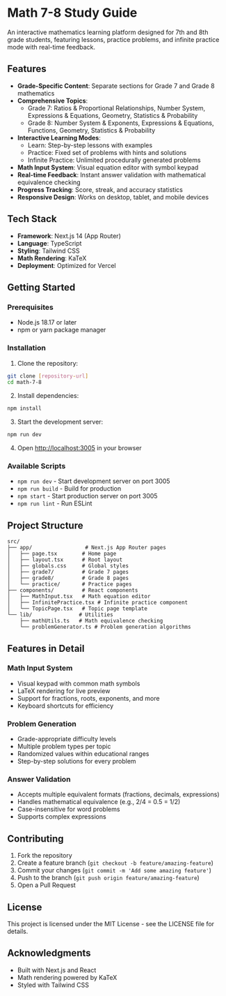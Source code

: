 # Math 7-8 Study Guide

An interactive mathematics learning platform designed for 7th and 8th grade students, featuring lessons, practice problems, and infinite practice mode with real-time feedback.

## Features

- **Grade-Specific Content**: Separate sections for Grade 7 and Grade 8 mathematics
- **Comprehensive Topics**: 
  - Grade 7: Ratios & Proportional Relationships, Number System, Expressions & Equations, Geometry, Statistics & Probability
  - Grade 8: Number System & Exponents, Expressions & Equations, Functions, Geometry, Statistics & Probability
- **Interactive Learning Modes**:
  - Learn: Step-by-step lessons with examples
  - Practice: Fixed set of problems with hints and solutions
  - Infinite Practice: Unlimited procedurally generated problems
- **Math Input System**: Visual equation editor with symbol keypad
- **Real-time Feedback**: Instant answer validation with mathematical equivalence checking
- **Progress Tracking**: Score, streak, and accuracy statistics
- **Responsive Design**: Works on desktop, tablet, and mobile devices

## Tech Stack

- **Framework**: Next.js 14 (App Router)
- **Language**: TypeScript
- **Styling**: Tailwind CSS
- **Math Rendering**: KaTeX
- **Deployment**: Optimized for Vercel

## Getting Started

### Prerequisites

- Node.js 18.17 or later
- npm or yarn package manager

### Installation

1. Clone the repository:
```bash
git clone [repository-url]
cd math-7-8
```

2. Install dependencies:
```bash
npm install
```

3. Start the development server:
```bash
npm run dev
```

4. Open [http://localhost:3005](http://localhost:3005) in your browser

### Available Scripts

- `npm run dev` - Start development server on port 3005
- `npm run build` - Build for production
- `npm start` - Start production server on port 3005
- `npm run lint` - Run ESLint

## Project Structure

```
src/
├── app/                 # Next.js App Router pages
│   ├── page.tsx        # Home page
│   ├── layout.tsx      # Root layout
│   ├── globals.css     # Global styles
│   ├── grade7/         # Grade 7 pages
│   ├── grade8/         # Grade 8 pages
│   └── practice/       # Practice pages
├── components/         # React components
│   ├── MathInput.tsx   # Math equation editor
│   ├── InfinitePractice.tsx # Infinite practice component
│   └── TopicPage.tsx   # Topic page template
└── lib/               # Utilities
    ├── mathUtils.ts   # Math equivalence checking
    └── problemGenerator.ts # Problem generation algorithms
```

## Features in Detail

### Math Input System
- Visual keypad with common math symbols
- LaTeX rendering for live preview
- Support for fractions, roots, exponents, and more
- Keyboard shortcuts for efficiency

### Problem Generation
- Grade-appropriate difficulty levels
- Multiple problem types per topic
- Randomized values within educational ranges
- Step-by-step solutions for every problem

### Answer Validation
- Accepts multiple equivalent formats (fractions, decimals, expressions)
- Handles mathematical equivalence (e.g., 2/4 = 0.5 = 1/2)
- Case-insensitive for word problems
- Supports complex expressions

## Contributing

1. Fork the repository
2. Create a feature branch (`git checkout -b feature/amazing-feature`)
3. Commit your changes (`git commit -m 'Add some amazing feature'`)
4. Push to the branch (`git push origin feature/amazing-feature`)
5. Open a Pull Request

## License

This project is licensed under the MIT License - see the LICENSE file for details.

## Acknowledgments

- Built with Next.js and React
- Math rendering powered by KaTeX
- Styled with Tailwind CSS